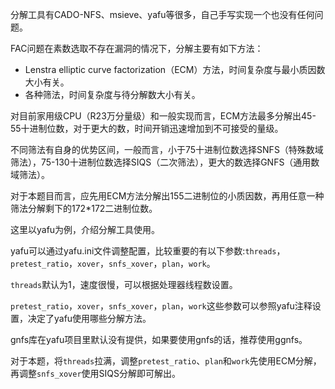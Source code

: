 分解工具有CADO-NFS、msieve、yafu等很多，自己手写实现一个也没有任何问题。

FAC问题在素数选取不存在漏洞的情况下，分解主要有如下方法：

+  Lenstra elliptic curve factorization（ECM）方法，时间复杂度与最小质因数大小有关。
+  各种筛法，时间复杂度与待分解数大小有关。

对目前家用级CPU（R23万分量级）和一般实现而言，ECM方法最多分解出45-55十进制位数，对于更大的数，时间开销迅速增加到不可接受的量级。

不同筛法有自身的优势区间，一般而言，小于75十进制位数选择SNFS（特殊数域筛法），75-130十进制位数选择SIQS（二次筛法），更大的数选择GNFS（通用数域筛法）。

对于本题目而言，应先用ECM方法分解出155二进制位的小质因数，再用任意一种筛法分解剩下的172*172二进制位数。

这里以yafu为例，介绍分解工具使用。

yafu可以通过yafu.ini文件调整配置，比较重要的有以下参数:`threads`，`pretest_ratio`，`xover`，`snfs_xover`，`plan`，`work`。

`threads`默认为1，速度很慢，可以根据处理器线程数设置。

`pretest_ratio`，`xover`，`snfs_xover`，`plan`，`work`这些参数可以参照yafu注释设置，决定了yafu使用哪些分解方法。

gnfs库在yafu项目里默认没有提供，如果要使用gnfs的话，推荐使用ggnfs。

对于本题，将`threads`拉满，调整`pretest_ratio`、`plan`和`work`先使用ECM分解，再调整`snfs_xover`使用SIQS分解即可解出。
